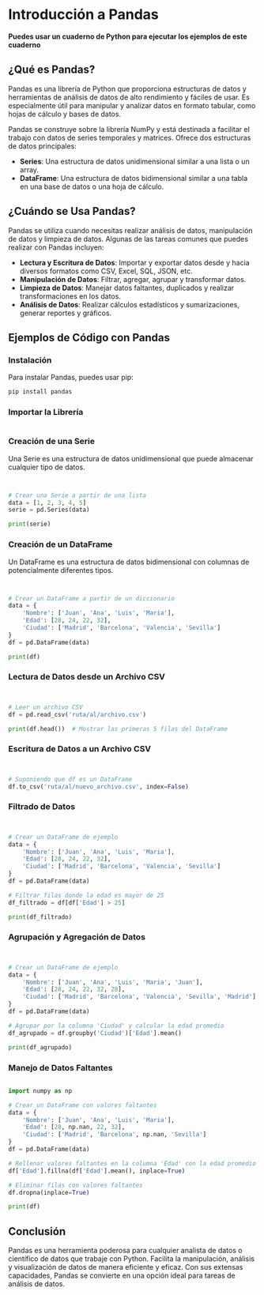 # Introducción a Pandas

**Puedes usar un cuaderno de Python para ejecutar los ejemplos de este cuaderno**

## ¿Qué es Pandas?

Pandas es una librería de Python que proporciona estructuras de datos y herramientas de análisis de datos de alto rendimiento y fáciles de usar. Es especialmente útil para manipular y analizar datos en formato tabular, como hojas de cálculo y bases de datos.

Pandas se construye sobre la librería NumPy y está destinada a facilitar el trabajo con datos de series temporales y matrices. Ofrece dos estructuras de datos principales:

- **Series**: Una estructura de datos unidimensional similar a una lista o un array.
- **DataFrame**: Una estructura de datos bidimensional similar a una tabla en una base de datos o una hoja de cálculo.

## ¿Cuándo se Usa Pandas?

Pandas se utiliza cuando necesitas realizar análisis de datos, manipulación de datos y limpieza de datos. Algunas de las tareas comunes que puedes realizar con Pandas incluyen:

- **Lectura y Escritura de Datos**: Importar y exportar datos desde y hacia diversos formatos como CSV, Excel, SQL, JSON, etc.
- **Manipulación de Datos**: Filtrar, agregar, agrupar y transformar datos.
- **Limpieza de Datos**: Manejar datos faltantes, duplicados y realizar transformaciones en los datos.
- **Análisis de Datos**: Realizar cálculos estadísticos y sumarizaciones, generar reportes y gráficos.

## Ejemplos de Código con Pandas

### Instalación

Para instalar Pandas, puedes usar pip:

```bash
pip install pandas
```

### Importar la Librería

```python

```

### Creación de una Serie

Una Serie es una estructura de datos unidimensional que puede almacenar cualquier tipo de datos.

```python


# Crear una Serie a partir de una lista
data = [1, 2, 3, 4, 5]
serie = pd.Series(data)

print(serie)
```

### Creación de un DataFrame

Un DataFrame es una estructura de datos bidimensional con columnas de potencialmente diferentes tipos.

```python


# Crear un DataFrame a partir de un diccionario
data = {
    'Nombre': ['Juan', 'Ana', 'Luis', 'Maria'],
    'Edad': [28, 24, 22, 32],
    'Ciudad': ['Madrid', 'Barcelona', 'Valencia', 'Sevilla']
}
df = pd.DataFrame(data)

print(df)
```

### Lectura de Datos desde un Archivo CSV

```python


# Leer un archivo CSV
df = pd.read_csv('ruta/al/archivo.csv')

print(df.head())  # Mostrar las primeras 5 filas del DataFrame
```

### Escritura de Datos a un Archivo CSV

```python


# Suponiendo que df es un DataFrame
df.to_csv('ruta/al/nuevo_archivo.csv', index=False)
```

### Filtrado de Datos

```python


# Crear un DataFrame de ejemplo
data = {
    'Nombre': ['Juan', 'Ana', 'Luis', 'Maria'],
    'Edad': [28, 24, 22, 32],
    'Ciudad': ['Madrid', 'Barcelona', 'Valencia', 'Sevilla']
}
df = pd.DataFrame(data)

# Filtrar filas donde la edad es mayor de 25
df_filtrado = df[df['Edad'] > 25]

print(df_filtrado)
```

### Agrupación y Agregación de Datos

```python


# Crear un DataFrame de ejemplo
data = {
    'Nombre': ['Juan', 'Ana', 'Luis', 'Maria', 'Juan'],
    'Edad': [28, 24, 22, 32, 28],
    'Ciudad': ['Madrid', 'Barcelona', 'Valencia', 'Sevilla', 'Madrid']
}
df = pd.DataFrame(data)

# Agrupar por la columna 'Ciudad' y calcular la edad promedio
df_agrupado = df.groupby('Ciudad')['Edad'].mean()

print(df_agrupado)
```

### Manejo de Datos Faltantes

```python

import numpy as np

# Crear un DataFrame con valores faltantes
data = {
    'Nombre': ['Juan', 'Ana', 'Luis', 'Maria'],
    'Edad': [28, np.nan, 22, 32],
    'Ciudad': ['Madrid', 'Barcelona', np.nan, 'Sevilla']
}
df = pd.DataFrame(data)

# Rellenar valores faltantes en la columna 'Edad' con la edad promedio
df['Edad'].fillna(df['Edad'].mean(), inplace=True)

# Eliminar filas con valores faltantes
df.dropna(inplace=True)

print(df)
```

## Conclusión

Pandas es una herramienta poderosa para cualquier analista de datos o científico de datos que trabaje con Python. Facilita la manipulación, análisis y visualización de datos de manera eficiente y eficaz. Con sus extensas capacidades, Pandas se convierte en una opción ideal para tareas de análisis de datos.